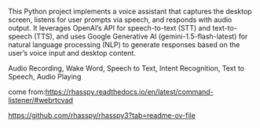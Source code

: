 This Python project implements a voice assistant that captures the desktop screen, listens for user prompts via speech, and responds with audio output. It leverages OpenAI’s API for speech-to-text (STT) and text-to-speech (TTS), and uses Google Generative AI (gemini-1.5-flash-latest) for natural language processing (NLP) to generate responses based on the user’s voice input and desktop content.


Audio Recording, Wake Word, Speech to Text, Intent Recognition, Text to Speech, Audio Playing 




come from:https://rhasspy.readthedocs.io/en/latest/command-listener/#webrtcvad


https://github.com/rhasspy/rhasspy3?tab=readme-ov-file